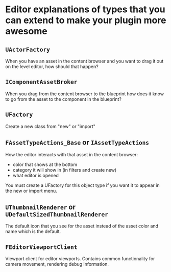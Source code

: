 # Editor explanations of types that you can extend to make your plugin more awesome

## `UActorFactory`
When you have an asset in the content browser and you want to drag it out on the level editor, how should that happen?

## `IComponentAssetBroker`
When you drag from the content browser to the blueprint how does it know to go from the asset to the component in the blueprint?

## `UFactory`
Create a new class from "new" or "import"

## `FAssetTypeActions_Base` or `IAssetTypeActions`

How the editor interacts with that asset in the content browser:
- color that shows at the bottom
- category it will show in (in filters and create new)
- what editor is opened

You must create a UFactory for this object type if you want it to appear in the new or import menu.

## `UThumbnailRenderer` or `UDefaultSizedThumbnailRenderer`
The default icon that you see for the asset instead of the asset color and name which is the default.

## `FEditorViewportClient`
Viewport client for editor viewports. Contains common functionality for camera movement, rendering debug information.
